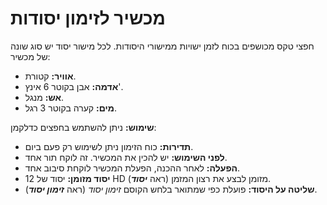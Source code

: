 # מכשיר לזימון יסודות

חפצי טקס מכושפים בכוח לזמן ישויות ממישורי היסודות. לכל מישור יסוד יש סוג שונה של מכשיר:

- **אוויר:** קטורת.
- **אדמה:** אבן בקוטר 6 אינץ'.
- **אש:** מנגל.
- **מים:** קערה בקוטר 3 רגל.

**שימוש:** ניתן להשתמש בחפצים כדלקמן:

- **תדירות:** כוח הזימון ניתן לשימוש רק פעם ביום.
- **לפני השימוש:** יש להכין את המכשיר. זה לוקח תור אחד.
- **הפעלה:** לאחר ההכנה, הפעלת המכשיר לוקחת סיבוב אחד.
- **יסוד מזומן:** יסוד של 12 HD (ראה ***יסוד***) מזומן לבצע את רצון המזמן.
- **שליטה על היסוד:** פועלת כפי שמתואר בלחש הקוסם *זימון יסוד* (ראה ***זימון יסוד***).